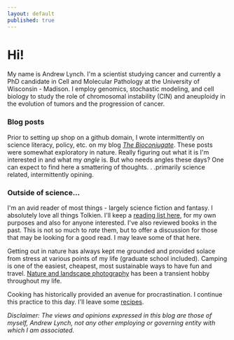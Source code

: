 ```yaml
---
layout: default
published: true
---
```

<div markdown="1">

# Hi!

My name is Andrew Lynch. I'm a scientist studying cancer and currently a PhD candidate in Cell and Molecular Pathology at the University of Wisconsin - Madison. I employ genomics, stochastic modeling, and cell biology to study the role of chromosomal instability (CIN) and aneuploidy in the evolution of tumors and the progression of cancer.

### Blog posts

Prior to setting up shop on a github domain, I wrote intermittently on science literacy, policy, etc. on my blog <a href = "https://bioconjugate.blog">*The Bioconjugate*</a>. These posts were somewhat exploratory in nature. Really figuring out what it is I'm interested in and what my *angle* is. But who needs angles these days? One can expect to find here a smattering of thoughts. . .primarily science related, intermittently opining. 

### Outside of science...

I'm an avid reader of most things - largely science fiction and fantasy. I absolutely love all things Tolkien. I'll keep a [reading list here](https://andrewrlynch.github.io/pages/reading-list/), for my own purposes and also for anyone interested. I've also reviewed books in the past. This is not so much to *rate* them, but to offer a discussion for those that may be looking for a good read. I may leave some of that here.

Getting out in nature has always kept me grounded and provided solace from stress at various points of my life (graduate school included). Camping is one of the easiest, cheapest, most sustainable ways to have fun and travel. [Nature and landscape photography](https://andrewrlynch.github.io/pages/photography/) has been a transient hobby throughout my life. 

Cooking has historically provided an avenue for procrastination. I continue this practice to this day. I'll leave some [recipes](https://andrewrlynch.github.io/pages/recipes/). 

*Disclaimer: The views and opinions expressed in this blog are those of myself, Andrew Lynch, not any other employing or governing entity with which I am associated.*

</div>

